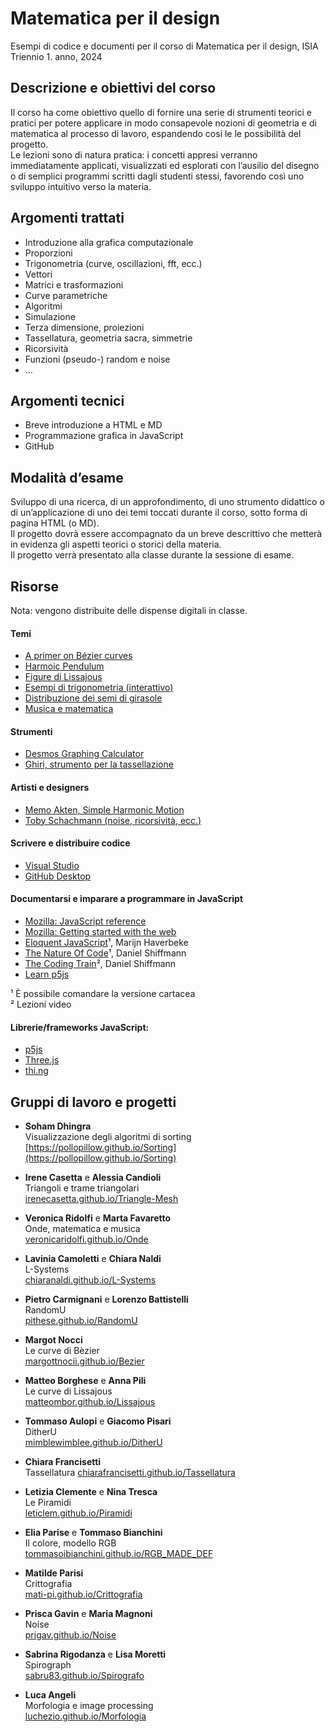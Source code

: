 # Matematica per il design

Esempi di codice e documenti per il corso di Matematica per il design, ISIA  
Triennio 1. anno, 2024  

## Descrizione e obiettivi del corso  
Il corso ha come obiettivo quello di fornire una serie di strumenti teorici e pratici per potere applicare in modo consapevole nozioni di geometria e di matematica al processo di lavoro, espandendo cosi le le possibilità del progetto.  
Le lezioni sono di natura pratica: i concetti appresi verranno immediatamente applicati, visualizzati ed esplorati con l’ausilio del disegno o di semplici programmi scritti dagli studenti stessi, favorendo così uno sviluppo intuitivo verso la materia.

## Argomenti trattati
- Introduzione alla grafica computazionale
- Proporzioni
- Trigonometria (curve, oscillazioni, fft, ecc.)
- Vettori
- Matrici e trasformazioni
- Curve parametriche
- Algoritmi
- Simulazione
- Terza dimensione, proiezioni
- Tassellatura, geometria sacra, simmetrie
- Ricorsività
- Funzioni (pseudo-) random e noise
- …

## Argomenti tecnici 
- Breve introduzione a HTML e MD
- Programmazione grafica in JavaScript
- GitHub

## Modalità d’esame
Sviluppo di una ricerca, di un approfondimento, di uno strumento didattico o di un’applicazione di uno dei temi toccati durante il corso, sotto forma di pagina HTML (o MD).  
Il progetto dovrà essere accompagnato da un breve descrittivo che metterà in evidenza gli aspetti teorici o storici della materia.  
Il progetto verrà presentato alla classe durante la sessione di esame.  
  

## Risorse

Nota: vengono distribuite delle dispense digitali in classe.

#### Temi
- [A primer on Bézier curves](https://pomax.github.io/bezierinfo)
- [Harmoic Pendulum](https://www.youtube.com/watch?v=yVkdfJ9PkRQ)
- [Figure di Lissajous](https://en.wikipedia.org/wiki/Lissajous_curve)
- [Esempi di trigonometria (interattivo)](https://www.mathsisfun.com/algebra/trigonometry.html)
- [Distribuzione dei semi di girasole](https://demonstrations.wolfram.com/SunflowerSeedArrangements/)
- [Musica e matematica](https://imaginary.org/sites/default/files/20190911-lala-booklet-v0.4-web-text.pdf)

#### Strumenti
- [Desmos Graphing Calculator](https://www.desmos.com/calculator)
- [Ghiri, strumento per la tassellazione](https://girihdesigner.com)

#### Artisti e designers 
- [Memo Akten, Simple Harmonic Motion](https://vimeo.com/23539090)
- [Toby Schachmann (noise, ricorsività, ecc.)](http://tobyschachman.com)

#### Scrivere e distribuire codice
- [Visual Studio](https://code.visualstudio.com)
- [GitHub Desktop](https://desktop.github.com)

#### Documentarsi e imparare a programmare in JavaScript
- [Mozilla: JavaScript reference](https://developer.mozilla.org/en-US/docs/Web/JavaScript)
- [Mozilla: Getting started with the web](https://developer.mozilla.org/en-US/docs/Learn/Getting_started_with_the_web)
- [Eloquent JavaScript](https://eloquentjavascript.net)¹, Marijn Haverbeke
- [The Nature Of Code](https://natureofcode.com/random/)¹, Daniel Shiffmann
- [The Coding Train](https://thecodingtrain.com)², Daniel Shiffmann
- [Learn p5js](https://p5js.org/learn/)

¹ È possibile comandare la versione cartacea<br/>
² Lezioni video

#### Librerie/frameworks JavaScript:
- [p5js](https://p5js.org)
- [Three.js](https://threejs.org)
- [thi.ng](https://thi.ng)


## Gruppi di lavoro e progetti

- **Soham Dhingra**  
  Visualizzazione degli algoritmi di sorting   
  [https://pollopillow.github.io/Sorting](https://pollopillow.github.io/Sorting)

- **Irene Casetta** e **Alessia Candioli**  
  Triangoli e trame triangolari  
  [irenecasetta.github.io/Triangle-Mesh](https://irenecasetta.github.io/Triangle-Mesh)

- **Veronica Ridolfi** e **Marta Favaretto**  
  Onde, matematica e musica  
  [veronicaridolfi.github.io/Onde](https://veronicaridolfi.github.io/Onde)

- **Lavinia Camoletti** e **Chiara Naldi**  
  L-Systems  
  [chiaranaldi.github.io/L-Systems](https://chiaranaldi.github.io/L-Systems)  

- **Pietro Carmignani** e **Lorenzo Battistelli**  
  RandomU  
  [pithese.github.io/RandomU](https://pithese.github.io/RandomU)

- **Margot Nocci**  
  Le curve di Bèzier  
  [margottnocii.github.io/Bezier](https://margottnocii.github.io/Bezier)  

- **Matteo Borghese** e **Anna Pili**  
  Le curve di Lissajous  
  [matteombor.github.io/Lissajous](https://matteombor.github.io/Lissajous)  

- **Tommaso Aulopi** e **Giacomo Pisari**  
  DitherU  
  [mimblewimblee.github.io/DitherU](https://mimblewimblee.github.io/DitherU)  

- **Chiara Francisetti**  
  Tassellatura 
  [chiarafrancisetti.github.io/Tassellatura](https://chiarafrancisetti.github.io/Tassellatura)  
   
- **Letizia Clemente** e **Nina Tresca**  
   Le Piramidi  
  [leticlem.github.io/Piramidi](https://leticlem.github.io/Piramidi)  

- **Elia Parise** e **Tommaso Bianchini**  
  Il colore, modello RGB  
  [tommasoibianchini.github.io/RGB_MADE_DEF](https://tommasoibianchini.github.io/RGB_MADE_DEF)  

-  **Matilde Parisi**  
  Crittografia  
  [mati-pi.github.io/Crittografia](https://mati-pi.github.io/Crittografia)  

- **Prisca Gavin** e **Maria Magnoni**   
  Noise  
  [prigav.github.io/Noise](https://prigav.github.io/Noise)  

- **Sabrina Rigodanza** e **Lisa Moretti**  
  Spirograph  
  [sabru83.github.io/Spirografo](https://sabru83.github.io/Spirografo)  

- **Luca Angeli**  
  Morfologia e image processing  
  [luchezio.github.io/Morfologia](https://luchezio.github.io/Morfologia)  






